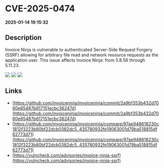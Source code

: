 # CVE-2025-0474

**2025-01-14 19:15:32**

## Description
Invoice Ninja is vulnerable to authenticated Server-Side Request Forgery (SSRF) allowing for arbitrary file read and network resource requests as the application user.
This issue affects Invoice Ninja: from 5.8.56 through 5.11.23.

![](https://img.shields.io/static/v1?label=Score&message=7.7&color=red)
![](https://img.shields.io/static/v1?label=Severity&message=HIGH&color=red)
![](https://img.shields.io/static/v1?label=CWE&message=SSRF&color=green)

## Links
- [https://github.com/invoiceninja/invoiceninja/commit/2a9bf353b432d7060e85487b617151ecbc36247d](https://github.com/invoiceninja/invoiceninja/commit/2a9bf353b432d7060e85487b617151ecbc36247d)
- [https://github.com/invoiceninja/invoiceninja/compare/97ae948618230c1812f3223b80bf22dcb0382dc5..435780932fe19063001d79ba518815df62773d71](https://github.com/invoiceninja/invoiceninja/compare/97ae948618230c1812f3223b80bf22dcb0382dc5..435780932fe19063001d79ba518815df62773d71)
- [https://vulncheck.com/advisories/invoice-ninja-ssrf](https://vulncheck.com/advisories/invoice-ninja-ssrf)
